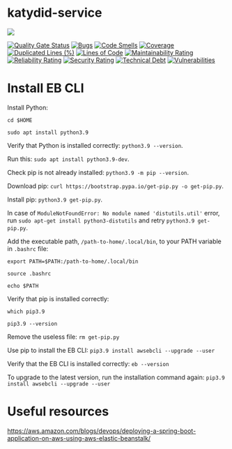 # katydid-service

![](https://github.com/code-sherpas/katydid-service/workflows/Push%20to%20main/badge.svg)

[![Quality Gate Status](https://sonarcloud.io/api/project_badges/measure?project=code-sherpas_katydid-service&metric=alert_status)](https://sonarcloud.io/dashboard?id=code-sherpas_katydid-service)
[![Bugs](https://sonarcloud.io/api/project_badges/measure?project=code-sherpas_katydid-service&metric=bugs)](https://sonarcloud.io/dashboard?id=code-sherpas_katydid-service)
[![Code Smells](https://sonarcloud.io/api/project_badges/measure?project=code-sherpas_katydid-service&metric=code_smells)](https://sonarcloud.io/dashboard?id=code-sherpas_katydid-service)
[![Coverage](https://sonarcloud.io/api/project_badges/measure?project=code-sherpas_katydid-service&metric=coverage)](https://sonarcloud.io/dashboard?id=code-sherpas_katydid-service)
[![Duplicated Lines (%)](https://sonarcloud.io/api/project_badges/measure?project=code-sherpas_katydid-service&metric=duplicated_lines_density)](https://sonarcloud.io/dashboard?id=code-sherpas_katydid-service)
[![Lines of Code](https://sonarcloud.io/api/project_badges/measure?project=code-sherpas_katydid-service&metric=ncloc)](https://sonarcloud.io/dashboard?id=code-sherpas_katydid-service)
[![Maintainability Rating](https://sonarcloud.io/api/project_badges/measure?project=code-sherpas_katydid-service&metric=sqale_rating)](https://sonarcloud.io/dashboard?id=code-sherpas_katydid-service)
[![Reliability Rating](https://sonarcloud.io/api/project_badges/measure?project=code-sherpas_katydid-service&metric=reliability_rating)](https://sonarcloud.io/dashboard?id=code-sherpas_katydid-service)
[![Security Rating](https://sonarcloud.io/api/project_badges/measure?project=code-sherpas_katydid-service&metric=security_rating)](https://sonarcloud.io/dashboard?id=code-sherpas_katydid-service)
[![Technical Debt](https://sonarcloud.io/api/project_badges/measure?project=code-sherpas_katydid-service&metric=sqale_index)](https://sonarcloud.io/dashboard?id=code-sherpas_katydid-service)
[![Vulnerabilities](https://sonarcloud.io/api/project_badges/measure?project=code-sherpas_katydid-service&metric=vulnerabilities)](https://sonarcloud.io/dashboard?id=code-sherpas_katydid-service)

# Install EB CLI

Install Python:
```
cd $HOME

sudo apt install python3.9
```
Verify that Python is installed correctly: `python3.9 --version`.

Run this: `sudo apt install python3.9-dev`.

Check pip is not already installed: `python3.9 -m pip --version`.

Download pip: `curl https://bootstrap.pypa.io/get-pip.py -o get-pip.py`.

Install pip: `python3.9 get-pip.py`.

In case of `ModuleNotFoundError: No module named 'distutils.util'` error, run `sudo apt-get install python3-distutils` 
and retry `python3.9 get-pip.py`.

Add the executable path, `/path-to-home/.local/bin`, to your PATH variable in `.bashrc` file:

`export PATH=$PATH:/path-to-home/.local/bin`

`source .bashrc`

`echo $PATH`

Verify that pip is installed correctly:

```
which pip3.9

pip3.9 --version
```
Remove the useless file: `rm get-pip.py`

Use pip to install the EB CLI: `pip3.9 install awsebcli --upgrade --user`

Verify that the EB CLI is installed correctly: `eb --version`

To upgrade to the latest version, run the installation command again: `pip3.9 install awsebcli --upgrade --user`

# Useful resources

https://aws.amazon.com/blogs/devops/deploying-a-spring-boot-application-on-aws-using-aws-elastic-beanstalk/
